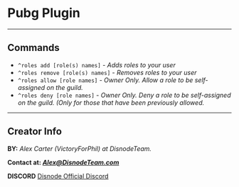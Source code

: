 # Pubg Plugin
---
## Commands

  * `^roles add [role(s) names]` - *Adds roles to your user*
  * `^roles remove [role(s) names]` - *Removes roles to your user*
  * `^roles allow [role names]` - *Owner Only. Allow a role to be self-assigned on the guild.*
  * `^roles deny [role names]` - *Owner Only. Deny a role to be self-assigned on the guild. (Only for those that have been previously allowed.*


---
## Creator Info
 **BY:** *Alex Carter (VictoryForPhil) at DisnodeTeam.*

 **Contact at: *Alex@DisnodeTeam.com***

 **DISCORD** [Disnode Official Discord](https://discord.gg/AbZhCen)
